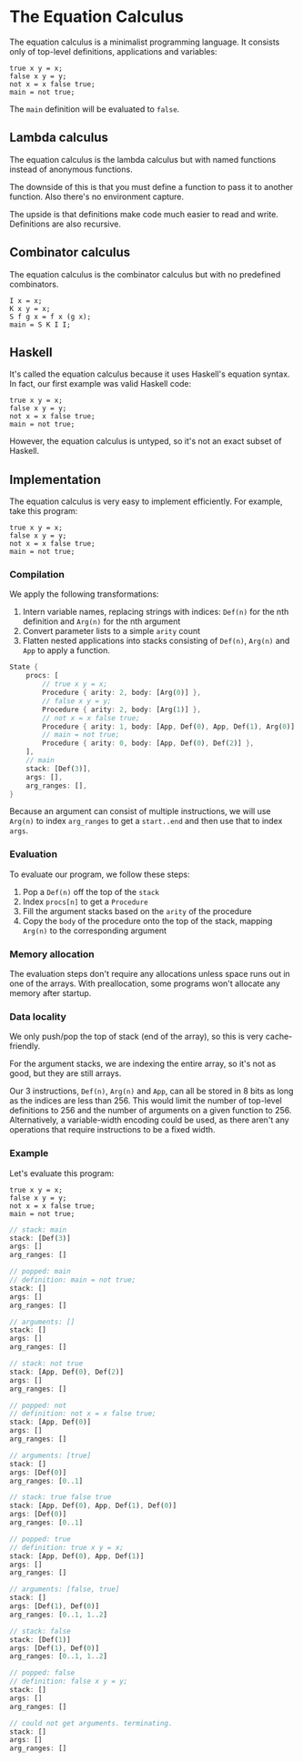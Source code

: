 # The Equation Calculus

The equation calculus is a minimalist programming language. It consists only of top-level definitions, applications and variables:

```
true x y = x;
false x y = y;
not x = x false true;
main = not true;
```

The `main` definition will be evaluated to `false`.

## Lambda calculus

The equation calculus is the lambda calculus but with named functions instead of anonymous functions.

The downside of this is that you must define a function to pass it to another function. Also there's no environment capture.

The upside is that definitions make code much easier to read and write. Definitions are also recursive.

## Combinator calculus

The equation calculus is the combinator calculus but with no predefined combinators.

```
I x = x;
K x y = x;
S f g x = f x (g x);
main = S K I I;
```

## Haskell

It's called the equation calculus because it uses Haskell's equation syntax. In fact, our first example was valid Haskell code:

```
true x y = x;
false x y = y;
not x = x false true;
main = not true;
```

However, the equation calculus is untyped, so it's not an exact subset of Haskell.

## Implementation

The equation calculus is very easy to implement efficiently. For example, take this program:

```
true x y = x;
false x y = y;
not x = x false true;
main = not true;
```

### Compilation

We apply the following transformations:

1. Intern variable names, replacing strings with indices: `Def(n)` for the nth definition and `Arg(n)` for the nth argument
2. Convert parameter lists to a simple `arity` count
3. Flatten nested applications into stacks consisting of `Def(n)`, `Arg(n)` and `App` to apply a function.

```rust
State {
    procs: [
        // true x y = x;
        Procedure { arity: 2, body: [Arg(0)] },
        // false x y = y;
        Procedure { arity: 2, body: [Arg(1)] },
        // not x = x false true;
        Procedure { arity: 1, body: [App, Def(0), App, Def(1), Arg(0)] },
        // main = not true;
        Procedure { arity: 0, body: [App, Def(0), Def(2)] },
    ],
    // main
    stack: [Def(3)],
    args: [],
    arg_ranges: [],
}
```

Because an argument can consist of multiple instructions, we will use `Arg(n)` to index `arg_ranges` to get a `start..end` and then use that to index `args`.

### Evaluation

To evaluate our program, we follow these steps:

1. Pop a `Def(n)` off the top of the `stack`
2. Index `procs[n]` to get a `Procedure`
3. Fill the argument stacks based on the `arity` of the procedure
4. Copy the `body` of the procedure onto the top of the stack, mapping `Arg(n)` to the corresponding argument

### Memory allocation

The evaluation steps don't require any allocations unless space runs out in one of the arrays. With preallocation, some programs won't allocate any memory after startup.

### Data locality

We only push/pop the top of stack (end of the array), so this is very cache-friendly.

For the argument stacks, we are indexing the entire array, so it's not as good, but they are still arrays.

Our 3 instructions, `Def(n)`, `Arg(n)` and `App`, can all be stored in 8 bits as long as the indices are less than 256. This would limit the number of top-level definitions to 256 and the number of arguments on a given function to 256. Alternatively, a variable-width encoding could be used, as there aren't any operations that require instructions to be a fixed width.

### Example

Let's evaluate this program:

```
true x y = x;
false x y = y;
not x = x false true;
main = not true;
```

```rust
// stack: main
stack: [Def(3)]
args: []
arg_ranges: []

// popped: main
// definition: main = not true;
stack: []
args: []
arg_ranges: []

// arguments: []
stack: []
args: []
arg_ranges: []

// stack: not true
stack: [App, Def(0), Def(2)]
args: []
arg_ranges: []

// popped: not
// definition: not x = x false true;
stack: [App, Def(0)]
args: []
arg_ranges: []

// arguments: [true]
stack: []
args: [Def(0)]
arg_ranges: [0..1]

// stack: true false true
stack: [App, Def(0), App, Def(1), Def(0)]
args: [Def(0)]
arg_ranges: [0..1]

// popped: true
// definition: true x y = x;
stack: [App, Def(0), App, Def(1)]
args: []
arg_ranges: []

// arguments: [false, true]
stack: []
args: [Def(1), Def(0)]
arg_ranges: [0..1, 1..2]

// stack: false
stack: [Def(1)]
args: [Def(1), Def(0)]
arg_ranges: [0..1, 1..2]

// popped: false
// definition: false x y = y;
stack: []
args: []
arg_ranges: []

// could not get arguments. terminating.
stack: []
args: []
arg_ranges: []
```
